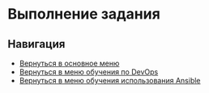Выполнение задания
===

Навигация
---

* [Вернуться в основное меню](../../README.md)
* [Вернуться в меню обучения по DevOps](../README.md)
* [Вернуться в меню обучения использования Ansible](./README.md)
